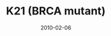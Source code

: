 ---
title: K21 (BRCA mutant)
image: https://www.cycif.org/assets/img/gray-2023/K21.jpg
date: 2010-02-06
minerva_link: https://s3.amazonaws.com/www.cycif.org/110-Komen_BRCA/K21/index.html
info_link: null
show_page_link: false
tags:
    - Gray
    - BRCA

---